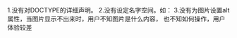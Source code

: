 1.没有对DOCTYPE的详细声明。<!DOCTYPE  html  PUBLIC  "-//W3C//DTD  XHTML  1.0  Strict//EN"
"http://www.w3.org/TR/xhtml1/DTD/xhtml1    -strict.dtd"> 
2.没有设定名字空间。如：<html XMLns="http://www.w3.org/1999/xhtml" >
3.没有为图片设置alt属性，当图片显示不出来时，用户不知图片是什么内容，
也不知如何操作，用户体验较差